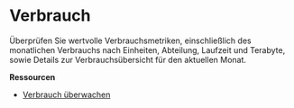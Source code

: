 Verbrauch
=========

Überprüfen Sie wertvolle Verbrauchsmetriken, einschließlich des monatlichen Verbrauchs nach Einheiten, Abteilung, Laufzeit und Terabyte, sowie Details zur Verbrauchsübersicht für den aktuellen Monat.

**Ressourcen**

-   [Verbrauch überwachen](https://docs.teradata.com/search/all?query=Monitoring+Consumption&content-lang=en-US)
